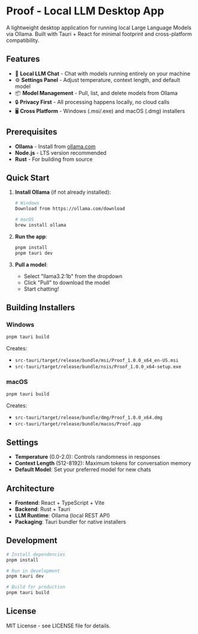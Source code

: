# Proof - Local LLM Desktop App

A lightweight desktop application for running local Large Language Models via Ollama. Built with Tauri + React for minimal footprint and cross-platform compatibility.

## Features

- 🤖 **Local LLM Chat** - Chat with models running entirely on your machine
- ⚙️ **Settings Panel** - Adjust temperature, context length, and default model
- 📦 **Model Management** - Pull, list, and delete models from Ollama
- 🔒 **Privacy First** - All processing happens locally, no cloud calls
- 🖥️ **Cross Platform** - Windows (.msi/.exe) and macOS (.dmg) installers

## Prerequisites

- **Ollama** - Install from [ollama.com](https://ollama.com)
- **Node.js** - LTS version recommended
- **Rust** - For building from source

## Quick Start

1. **Install Ollama** (if not already installed):
   ```bash
   # Windows
   Download from https://ollama.com/download
   
   # macOS
   brew install ollama
   ```

2. **Run the app**:
   ```bash
   pnpm install
   pnpm tauri dev
   ```

3. **Pull a model**:
   - Select "llama3.2:1b" from the dropdown
   - Click "Pull" to download the model
   - Start chatting!

## Building Installers

### Windows
```bash
pnpm tauri build
```
Creates:
- `src-tauri/target/release/bundle/msi/Proof_1.0.0_x64_en-US.msi`
- `src-tauri/target/release/bundle/nsis/Proof_1.0.0_x64-setup.exe`

### macOS
```bash
pnpm tauri build
```
Creates:
- `src-tauri/target/release/bundle/dmg/Proof_1.0.0_x64.dmg`
- `src-tauri/target/release/bundle/macos/Proof.app`

## Settings

- **Temperature** (0.0-2.0): Controls randomness in responses
- **Context Length** (512-8192): Maximum tokens for conversation memory
- **Default Model**: Set your preferred model for new chats

## Architecture

- **Frontend**: React + TypeScript + Vite
- **Backend**: Rust + Tauri
- **LLM Runtime**: Ollama (local REST API)
- **Packaging**: Tauri bundler for native installers

## Development

```bash
# Install dependencies
pnpm install

# Run in development
pnpm tauri dev

# Build for production
pnpm tauri build
```

## License

MIT License - see LICENSE file for details.